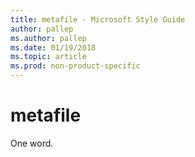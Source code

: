 ```yaml
---
title: metafile - Microsoft Style Guide
author: pallep
ms.author: pallep
ms.date: 01/19/2018
ms.topic: article
ms.prod: non-product-specific
---
```


# metafile

One word.
